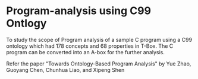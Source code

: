 # Program-analysis using C99 Ontlogy

To study the scope of Program analysis of a sample C program 
using a C99 ontology which had 178 concepts and 68 properties in T-Box. 
The C program can be converted into an A-box for the further analysis.

Refer the paper "Towards Ontology-Based Program Analysis"
by Yue Zhao, Guoyang Chen, Chunhua Liao, and Xipeng Shen
